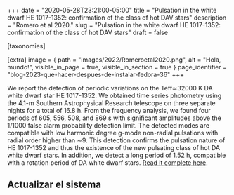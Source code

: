 +++
date = "2020-05-28T23:21:00-05:00"
title = "Pulsation in the white dwarf HE 1017-1352: confirmation of the class of hot DAV stars"
description = "Romero et al 2020."
slug = "Pulsation in the white dwarf HE 1017-1352: confirmation of the class of hot DAV stars"
draft = false

[taxonomies]


[extra]
    image = { path = "images/2022/Romeroetal2020.png", alt = "Hola, mundo!", visible_in_page = true, visible_in_section = true }
    page_identifier = "blog-2023-que-hacer-despues-de-instalar-fedora-36"
+++


We report the detection of periodic variations on the Teff≃32000 K DA white dwarf star HE 1017-1352. We obtained time series photometry using the 4.1-m Southern Astrophysical Research telescope on three separate nights for a total of 16.8 h. From the frequency analysis, we found four periods of 605, 556, 508, and 869 s with significant amplitudes above the 1/1000 false alarm probability detection limit. The detected modes are compatible with low harmonic degree g-mode non-radial pulsations with radial order higher than ∼9. This detection confirms the pulsation nature of HE 1017-1352 and thus the existence of the new pulsating class of hot DA white dwarf stars. In addition, we detect a long period of 1.52 h, compatible with a rotation period of DA white dwarf stars.    [Read it complete here](https://arxiv.org/pdf/2006.01008.pdf).
<!-- more -->

## Actualizar el sistema
